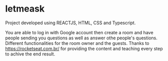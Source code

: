 # letmeask

Project developed using REACTJS, HTML, CSS and Typescript.

You are able to log in with Google account then create a room and have people sending you questions as well as answer othe people's questions.
Different functionalities for the room owner and the guests.
Thanks to https://rocketseat.com.br/ for providing the content and teaching every step to achive the end result.
